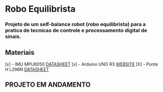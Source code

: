 # Robo Equilibrista

### Projeto de um self-balance robot (robo equilibrista) para a pratica de tecnicas de controle e processamento digital de sinais.

## Materiais

 [x] - IMU MPU6050 [DATASHEET](https://www.invensense.com/products/motion-tracking/6-axis/mpu-6050/)
 [x] - Arduino UNO R3 [WEBSITE](https://www.arduino.cc/)
 [X] - Ponte H L298N [DATASHEET](https://www.st.com/en/motor-drivers/l298.html)


 ## PROJETO EM ANDAMENTO

